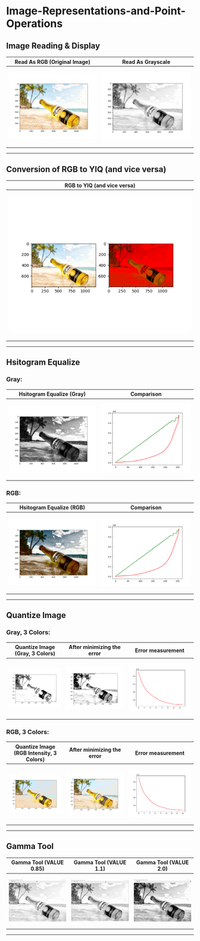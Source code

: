 # Image-Representations-and-Point-Operations

<h2>Image Reading & Display</h2>

| Read As RGB (Original Image) | Read As Grayscale |
| ------------- | ------------- |
| <p align="center"><img src="https://github.com/AlmogJakov/Image-Representations-and-Point-Operations/blob/main/demo/colored.png"/></p>  | <p align="center"><img src="https://github.com/AlmogJakov/Image-Representations-and-Point-Operations/blob/main/demo/gray.png"/></p>  |

-----

<h2>Conversion of RGB to YIQ (and vice versa)</h2>

<div align="center">
  
| RGB to YIQ (and vice versa) |
| ------------- |
| <p align="center"><img src="https://github.com/AlmogJakov/Image-Representations-and-Point-Operations/blob/main/demo/rgb_yiq.png"/></p>  |
  
</div>

-----

<h2>Hsitogram Equalize</h2>

<h3> Gray: </h3>

| Hsitogram Equalize (Gray) | Comparison |
| ------------- | ------------- |
| <p align="center"><img src="https://github.com/AlmogJakov/Image-Representations-and-Point-Operations/blob/main/demo/hist_gray.png"/></p>  | <p align="center"><img src="https://github.com/AlmogJakov/Image-Representations-and-Point-Operations/blob/main/demo/hist_gray_change.png"/></p>  |

<h3> RGB: </h3>

| Hsitogram Equalize (RGB) | Comparison |
| ------------- | ------------- |
| <p align="center"><img src="https://github.com/AlmogJakov/Image-Representations-and-Point-Operations/blob/main/demo/hist_colored.png"/></p>  | <p align="center"><img src="https://github.com/AlmogJakov/Image-Representations-and-Point-Operations/blob/main/demo/hist_colored_change.png"/></p>  |

-----

<h2>Quantize Image</h2>

<h3> Gray, 3 Colors: </h3>

| Quantize Image (Gray, 3 Colors) | After minimizing the error | Error measurement |
| ------------- | ------------- | ------------- |
| <p align="center"><img src="https://github.com/AlmogJakov/Image-Representations-and-Point-Operations/blob/main/demo/equalize_three_colors.png"/></p>  | <p align="center"><img src="https://github.com/AlmogJakov/Image-Representations-and-Point-Operations/blob/main/demo/equalize_three_colors_corrected.png"/></p>  | <p align="center"><img src="https://github.com/AlmogJakov/Image-Representations-and-Point-Operations/blob/main/demo/equalize_three_colors_change.png"/></p>  |

<h3> RGB, 3 Colors: </h3>

| Quantize Image (RGB Intensity, 3 Colors) | After minimizing the error | Error measurement |
| ------------- | ------------- | ------------- |
| <p align="center"><img src="https://github.com/AlmogJakov/Image-Representations-and-Point-Operations/blob/main/demo/equalize_yiq_three_colors.png"/></p>  | <p align="center"><img src="https://github.com/AlmogJakov/Image-Representations-and-Point-Operations/blob/main/demo/equalize_yiq_three_colors_corrected.png"/></p>  | <p align="center"><img src="https://github.com/AlmogJakov/Image-Representations-and-Point-Operations/blob/main/demo/equalize_yiq_three_colors_change.png"/></p>  |

-----

<h2>Gamma Tool</h2>

| Gamma Tool (VALUE 0.85) | Gamma Tool (VALUE 1.1) | Gamma Tool (VALUE 2.0) |
| ------------- | ------------- | ------------- |
| <p align="center"><img src="https://github.com/AlmogJakov/Image-Representations-and-Point-Operations/blob/main/demo/gamma_85.jpg"/></p>  | <p align="center"><img src="https://github.com/AlmogJakov/Image-Representations-and-Point-Operations/blob/main/demo/gamma_110.jpg"/></p>  | <p align="center"><img src="https://github.com/AlmogJakov/Image-Representations-and-Point-Operations/blob/main/demo/gamma_200.jpg"/></p>  |

-----
